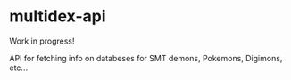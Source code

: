 # multidex-api
Work in progress!

API for fetching info on databeses for SMT demons, Pokemons, Digimons, etc...
